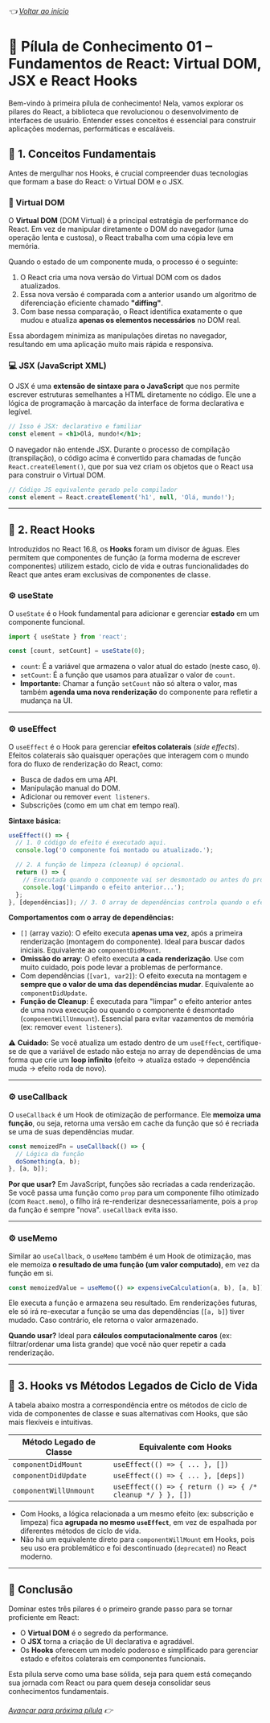 ###### 👈 [Voltar ao início](https://github.com/ewerton5/reactJS-knowledge-nuggets)

# 📘 **Pílula de Conhecimento 01 – Fundamentos de React: Virtual DOM, JSX e React Hooks**

Bem-vindo à primeira pílula de conhecimento! Nela, vamos explorar os pilares do React, a biblioteca que revolucionou o desenvolvimento de interfaces de usuário. Entender esses conceitos é essencial para construir aplicações modernas, performáticas e escaláveis.

## 🔹 **1. Conceitos Fundamentais**

Antes de mergulhar nos Hooks, é crucial compreender duas tecnologias que formam a base do React: o Virtual DOM e o JSX.

### 🧠 Virtual DOM

O **Virtual DOM** (DOM Virtual) é a principal estratégia de performance do React. Em vez de manipular diretamente o DOM do navegador (uma operação lenta e custosa), o React trabalha com uma cópia leve em memória.

Quando o estado de um componente muda, o processo é o seguinte:

1.  O React cria uma nova versão do Virtual DOM com os dados atualizados.
2.  Essa nova versão é comparada com a anterior usando um algoritmo de diferenciação eficiente chamado **"diffing"**.
3.  Com base nessa comparação, o React identifica exatamente o que mudou e atualiza **apenas os elementos necessários** no DOM real.

Essa abordagem minimiza as manipulações diretas no navegador, resultando em uma aplicação muito mais rápida e responsiva.

### 💻 JSX (JavaScript XML)

O JSX é uma **extensão de sintaxe para o JavaScript** que nos permite escrever estruturas semelhantes a HTML diretamente no código. Ele une a lógica de programação à marcação da interface de forma declarativa e legível.

```jsx
// Isso é JSX: declarativo e familiar
const element = <h1>Olá, mundo!</h1>;
```

O navegador não entende JSX. Durante o processo de compilação (transpilação), o código acima é convertido para chamadas de função `React.createElement()`, que por sua vez criam os objetos que o React usa para construir o Virtual DOM.

```js
// Código JS equivalente gerado pelo compilador
const element = React.createElement('h1', null, 'Olá, mundo!');
```

---

## 🔹 **2. React Hooks**

Introduzidos no React 16.8, os **Hooks** foram um divisor de águas. Eles permitem que componentes de função (a forma moderna de escrever componentes) utilizem estado, ciclo de vida e outras funcionalidades do React que antes eram exclusivas de componentes de classe.

### ⚙️ useState

O `useState` é o Hook fundamental para adicionar e gerenciar **estado** em um componente funcional.

```jsx
import { useState } from 'react';

const [count, setCount] = useState(0);
```

* `count`: É a variável que armazena o valor atual do estado (neste caso, `0`).
* `setCount`: É a função que usamos para atualizar o valor de `count`.
* **Importante:** Chamar a função `setCount` não só altera o valor, mas também **agenda uma nova renderização** do componente para refletir a mudança na UI.

---

### ⚙️ useEffect

O `useEffect` é o Hook para gerenciar **efeitos colaterais** (*side effects*). Efeitos colaterais são quaisquer operações que interagem com o mundo fora do fluxo de renderização do React, como:

* Busca de dados em uma API.
* Manipulação manual do DOM.
* Adicionar ou remover `event listeners`.
* Subscrições (como em um chat em tempo real).

**Sintaxe básica:**

```jsx
useEffect(() => {
  // 1. O código do efeito é executado aqui.
  console.log('O componente foi montado ou atualizado.');

  // 2. A função de limpeza (cleanup) é opcional.
  return () => {
    // Executada quando o componente vai ser desmontado ou antes do próximo efeito.
    console.log('Limpando o efeito anterior...');
  };
}, [dependências]); // 3. O array de dependências controla quando o efeito roda.
```

**Comportamentos com o array de dependências:**

* `[]` (array vazio): O efeito executa **apenas uma vez**, após a primeira renderização (montagem do componente). Ideal para buscar dados iniciais. Equivalente ao `componentDidMount`.
* **Omissão do array**: O efeito executa **a cada renderização**. Use com muito cuidado, pois pode levar a problemas de performance.
* Com dependências (`[var1, var2]`): O efeito executa na montagem e **sempre que o valor de uma das dependências mudar**. Equivalente ao `componentDidUpdate`.
* **Função de Cleanup**: É executada para "limpar" o efeito anterior antes de uma nova execução ou quando o componente é desmontado (`componentWillUnmount`). Essencial para evitar vazamentos de memória (ex: remover `event listeners`).

⚠️ **Cuidado:** Se você atualiza um estado dentro de um `useEffect`, certifique-se de que a variável de estado não esteja no array de dependências de uma forma que crie um **loop infinito** (efeito -> atualiza estado -> dependência muda -> efeito roda de novo).

---

### ⚙️ useCallback

O `useCallback` é um Hook de otimização de performance. Ele **memoiza uma função**, ou seja, retorna uma versão em cache da função que só é recriada se uma de suas dependências mudar.

```jsx
const memoizedFn = useCallback(() => {
  // Lógica da função
  doSomething(a, b);
}, [a, b]);
```

**Por que usar?** Em JavaScript, funções são recriadas a cada renderização. Se você passa uma função como `prop` para um componente filho otimizado (com `React.memo`), o filho irá re-renderizar desnecessariamente, pois a `prop` da função é sempre "nova". `useCallback` evita isso.

---

### ⚙️ useMemo

Similar ao `useCallback`, o `useMemo` também é um Hook de otimização, mas ele memoiza **o resultado de uma função (um valor computado)**, em vez da função em si.

```jsx
const memoizedValue = useMemo(() => expensiveCalculation(a, b), [a, b]);
```

Ele executa a função e armazena seu resultado. Em renderizações futuras, ele só irá re-executar a função se uma das dependências (`[a, b]`) tiver mudado. Caso contrário, ele retorna o valor armazenado.

**Quando usar?** Ideal para **cálculos computacionalmente caros** (ex: filtrar/ordenar uma lista grande) que você não quer repetir a cada renderização.

---

## 🔹 **3. Hooks vs Métodos Legados de Ciclo de Vida**

A tabela abaixo mostra a correspondência entre os métodos de ciclo de vida de componentes de classe e suas alternativas com Hooks, que são mais flexíveis e intuitivas.

| Método Legado de Classe | Equivalente com Hooks                                      |
| ----------------------- | ---------------------------------------------------------- |
| `componentDidMount`     | `useEffect(() => { ... }, [])`                             |
| `componentDidUpdate`    | `useEffect(() => { ... }, [deps])`                         |
| `componentWillUnmount`  | `useEffect(() => { return () => { /* cleanup */ } }, [])`  |

* Com Hooks, a lógica relacionada a um mesmo efeito (ex: subscrição e limpeza) fica **agrupada no mesmo `useEffect`**, em vez de espalhada por diferentes métodos de ciclo de vida.
* Não há um equivalente direto para `componentWillMount` em Hooks, pois seu uso era problemático e foi descontinuado (`deprecated`) no React moderno.

---

## 📌 Conclusão

Dominar estes três pilares é o primeiro grande passo para se tornar proficiente em React:

* O **Virtual DOM** é o segredo da performance.
* O **JSX** torna a criação de UI declarativa e agradável.
* Os **Hooks** oferecem um modelo poderoso e simplificado para gerenciar estado e efeitos colaterais em componentes funcionais.

Esta pílula serve como uma base sólida, seja para quem está começando sua jornada com React ou para quem deseja consolidar seus conhecimentos fundamentais.

###### [Avançar para próxima pílula](https://github.com/ewerton5/reactJS-knowledge-nuggets/blob/main/content/002-controlled-vs-uncontrolled.md) 👉
